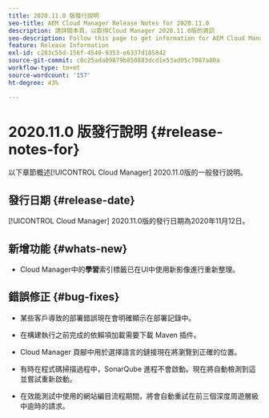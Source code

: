 ```yaml
---
title: 2020.11.0 版發行說明
seo-title: AEM Cloud Manager Release Notes for 2020.11.0
description: 請詳閱本頁，以取得Cloud Manager 2020.11.0版的資訊
seo-description: Follow this page to get information for AEM Cloud Manager Release 2020.11.0
feature: Release Information
exl-id: c283c55d-156f-4540-9353-e6337d185842
source-git-commit: c0c25ada09879b850883dcd1e53ad05c7087a80a
workflow-type: tm+mt
source-wordcount: '157'
ht-degree: 43%

---
```


# 2020.11.0 版發行說明 {#release-notes-for}

以下章節概述[!UICONTROL Cloud Manager] 2020.11.0版的一般發行說明。

## 發行日期 {#release-date}

[!UICONTROL Cloud Manager] 2020.11.0版的發行日期為2020年11月12日。

## 新增功能 {#whats-new}

* Cloud Manager中的&#x200B;**學習**&#x200B;索引標籤已在UI中使用新影像進行重新整理。

## 錯誤修正 {#bug-fixes}

* 某些客戶導致的部署錯誤現在會明確顯示在部署記錄中。

* 在構建執行之前完成的依賴項加載需要下載 Maven 插件。

* Cloud Manager 頁腳中用於選擇語言的鏈接現在將瀏覽到正確的位置。

* 有時在程式碼掃描過程中，SonarQube 進程不會啟動。現在將自動檢測到這並嘗試重新啟動。

* 在效能測試中使用的網站編目流程期間，將會自動重試在前三個深度周遊層級中逾時的請求。
